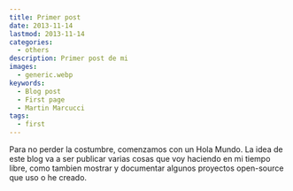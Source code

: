 ```yaml
---
title: Primer post
date: 2013-11-14
lastmod: 2013-11-14
categories:
  - others
description: Primer post de mi
images:
  - generic.webp
keywords:
  - Blog post
  - First page
  - Martin Marcucci
tags:
  - first
---
```


Para no perder la costumbre, comenzamos con un Hola Mundo. La idea de este blog va a
ser publicar varias cosas que voy haciendo en mi tiempo libre, como tambien mostrar
y documentar algunos proyectos open-source que uso o he creado.
